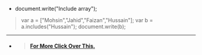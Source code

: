 * document.write("Include array");

> var a = ["Mohsin","Jahid","Faizan","Hussain"];
var b = a.includes("Hussain");
document.write(b);
---
 * >  #### [For More Click Over This.](../Js/include-array.js)